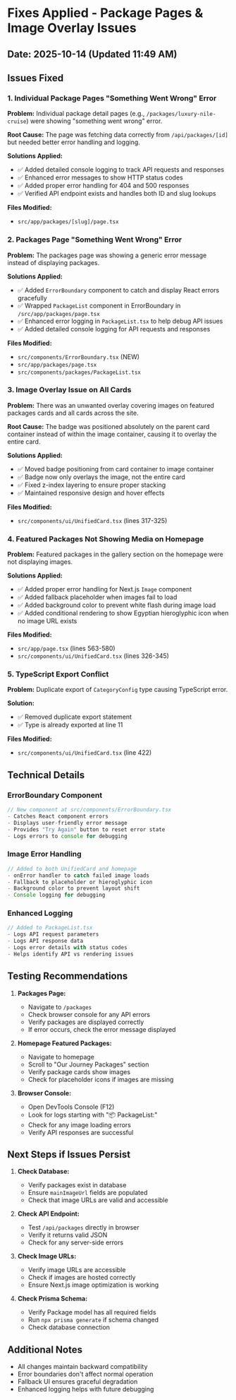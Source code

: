 # Fixes Applied - Package Pages & Image Overlay Issues

## Date: 2025-10-14 (Updated 11:49 AM)

## Issues Fixed

### 1. Individual Package Pages "Something Went Wrong" Error
**Problem:** Individual package detail pages (e.g., `/packages/luxury-nile-cruise`) were showing "something went wrong" error.

**Root Cause:** The page was fetching data correctly from `/api/packages/[id]` but needed better error handling and logging.

**Solutions Applied:**
- ✅ Added detailed console logging to track API requests and responses
- ✅ Enhanced error messages to show HTTP status codes
- ✅ Added proper error handling for 404 and 500 responses
- ✅ Verified API endpoint exists and handles both ID and slug lookups

**Files Modified:**
- `src/app/packages/[slug]/page.tsx`

### 2. Packages Page "Something Went Wrong" Error
**Problem:** The packages page was showing a generic error message instead of displaying packages.

**Solutions Applied:**
- ✅ Added `ErrorBoundary` component to catch and display React errors gracefully
- ✅ Wrapped `PackageList` component in ErrorBoundary in `/src/app/packages/page.tsx`
- ✅ Enhanced error logging in `PackageList.tsx` to help debug API issues
- ✅ Added detailed console logging for API requests and responses

**Files Modified:**
- `src/components/ErrorBoundary.tsx` (NEW)
- `src/app/packages/page.tsx`
- `src/components/packages/PackageList.tsx`

### 3. Image Overlay Issue on All Cards
**Problem:** There was an unwanted overlay covering images on featured packages cards and all cards across the site.

**Root Cause:** The badge was positioned absolutely on the parent card container instead of within the image container, causing it to overlay the entire card.

**Solutions Applied:**
- ✅ Moved badge positioning from card container to image container
- ✅ Badge now only overlays the image, not the entire card
- ✅ Fixed z-index layering to ensure proper stacking
- ✅ Maintained responsive design and hover effects

**Files Modified:**
- `src/components/ui/UnifiedCard.tsx` (lines 317-325)

### 4. Featured Packages Not Showing Media on Homepage
**Problem:** Featured packages in the gallery section on the homepage were not displaying images.

**Solutions Applied:**
- ✅ Added proper error handling for Next.js `Image` component
- ✅ Added fallback placeholder when images fail to load
- ✅ Added background color to prevent white flash during image load
- ✅ Added conditional rendering to show Egyptian hieroglyphic icon when no image URL exists

**Files Modified:**
- `src/app/page.tsx` (lines 563-580)
- `src/components/ui/UnifiedCard.tsx` (lines 326-345)

### 5. TypeScript Export Conflict
**Problem:** Duplicate export of `CategoryConfig` type causing TypeScript error.

**Solution:**
- ✅ Removed duplicate export statement
- ✅ Type is already exported at line 11

**Files Modified:**
- `src/components/ui/UnifiedCard.tsx` (line 422)

## Technical Details

### ErrorBoundary Component
```typescript
// New component at src/components/ErrorBoundary.tsx
- Catches React component errors
- Displays user-friendly error message
- Provides "Try Again" button to reset error state
- Logs errors to console for debugging
```

### Image Error Handling
```typescript
// Added to both UnifiedCard and homepage
- onError handler to catch failed image loads
- Fallback to placeholder or hieroglyphic icon
- Background color to prevent layout shift
- Console logging for debugging
```

### Enhanced Logging
```typescript
// Added to PackageList.tsx
- Logs API request parameters
- Logs API response data
- Logs error details with status codes
- Helps identify API vs rendering issues
```

## Testing Recommendations

1. **Packages Page:**
   - Navigate to `/packages`
   - Check browser console for any API errors
   - Verify packages are displayed correctly
   - If error occurs, check the error message displayed

2. **Homepage Featured Packages:**
   - Navigate to homepage
   - Scroll to "Our Journey Packages" section
   - Verify package cards show images
   - Check for placeholder icons if images are missing

3. **Browser Console:**
   - Open DevTools Console (F12)
   - Look for logs starting with "📦 PackageList:"
   - Check for any image loading errors
   - Verify API responses are successful

## Next Steps if Issues Persist

1. **Check Database:**
   - Verify packages exist in database
   - Ensure `mainImageUrl` fields are populated
   - Check that image URLs are valid and accessible

2. **Check API Endpoint:**
   - Test `/api/packages` directly in browser
   - Verify it returns valid JSON
   - Check for any server-side errors

3. **Check Image URLs:**
   - Verify image URLs are accessible
   - Check if images are hosted correctly
   - Ensure Next.js image optimization is working

4. **Check Prisma Schema:**
   - Verify Package model has all required fields
   - Run `npx prisma generate` if schema changed
   - Check database connection

## Additional Notes

- All changes maintain backward compatibility
- Error boundaries don't affect normal operation
- Fallback UI ensures graceful degradation
- Enhanced logging helps with future debugging
